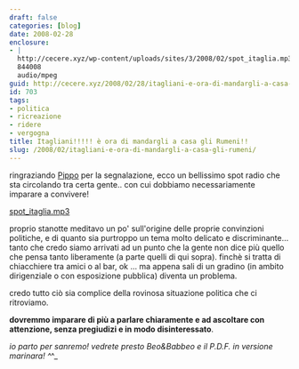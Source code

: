```yaml
---
draft: false
categories: [blog]
date: 2008-02-28
enclosure:
- |
  http://cecere.xyz/wp-content/uploads/sites/3/2008/02/spot_itaglia.mp3
  844008
  audio/mpeg
guid: http://cecere.xyz/2008/02/28/itagliani-e-ora-di-mandargli-a-casa-gli-rumeni/
id: 703
tags:
- politica
- ricreazione
- ridere
- vergogna
title: Itagliani!!!!! è ora di mandargli a casa gli Rumeni!!
slug: /2008/02/itagliani-e-ora-di-mandargli-a-casa-gli-rumeni/
---
```


ringraziando [Pippo](http://civati.splinder.com/post/16128865) per la segnalazione, ecco un bellissimo spot radio che sta circolando tra certa gente.. con cui dobbiamo necessariamente imparare a convivere!

[spot_itaglia.mp3](http://cecere.xyz/wp-content/uploads/sites/3/2008/02/spot_itaglia.mp3 "spot_itaglia.mp3")

proprio stanotte meditavo un po' sull'origine delle proprie convinzioni politiche, e di quanto sia purtroppo un tema molto delicato e discriminante… tanto che credo siamo arrivati ad un punto che la gente non dice più quello che pensa tanto liberamente (a parte quelli di qui sopra). finchè si tratta di chiacchiere tra amici o al bar, ok … ma appena sali di un gradino (in ambito dirigenziale o con esposizione pubblica) diventa un problema.

credo tutto ciò sia complice della rovinosa situazione politica che ci ritroviamo.
  
**dovremmo imparare di più a parlare chiaramente e ad ascoltare con attenzione, senza pregiudizi e in modo disinteressato**.

_io parto per sanremo! vedrete presto Beo&Babbeo e il P.D.F. in versione marinara! ^_^_